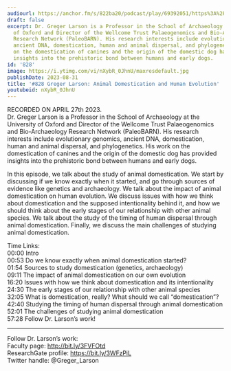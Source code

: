 ```yaml
---
audiourl: https://anchor.fm/s/822ba20/podcast/play/69392051/https%3A%2F%2Fd3ctxlq1ktw2nl.cloudfront.net%2Fstaging%2F2023-3-27%2F2a704af7-ae41-2241-bb93-f9f0010701a5.m4a
draft: false
excerpt: Dr. Greger Larson is a Professor in the School of Archaeology at the University
  of Oxford and Director of the Wellcome Trust Palaeogenomics and Bio-Archaeology
  Research Network (PaleoBARN). His research interests include evolutionary genomics,
  ancient DNA, domestication, human and animal dispersal, and phylogenetics. His work
  on the domestication of canines and the origin of the domestic dog has provided
  insights into the prehistoric bond between humans and early dogs.
id: '828'
image: https://i.ytimg.com/vi/nXybR_0JhnU/maxresdefault.jpg
publishDate: 2023-08-31
title: '#828 Greger Larson: Animal Domestication and Human Evolution'
youtubeid: nXybR_0JhnU
---
```

<div class="timelinks">

RECORDED ON APRIL 27th 2023.  
Dr. Greger Larson is a Professor in the School of Archaeology at the University of Oxford and Director of the Wellcome Trust Palaeogenomics and Bio-Archaeology Research Network (PaleoBARN). His research interests include evolutionary genomics, ancient DNA, domestication, human and animal dispersal, and phylogenetics. His work on the domestication of canines and the origin of the domestic dog has provided insights into the prehistoric bond between humans and early dogs.

In this episode, we talk about the study of animal domestication. We start by discussing if we know exactly when it started, and go through sources of evidence like genetics and archaeology. We talk about the impact of animal domestication on human evolution. We discuss issues with how we think about domestication and the supposed intentionality behind it, and how we should think about the early stages of our relationship with other animal species. We talk about the study of the timing of human dispersal through animal domestication. Finally, we discuss the main challenges of studying animal domestication.

Time Links:  
<time>00:00</time> Intro  
<time>00:53</time> Do we know exactly when animal domestication started?  
<time>01:54</time> Sources to study domestication (genetics, archaeology)  
<time>09:11</time> The impact of animal domestication on our own evolution  
<time>16:20</time> Issues with how we think about domestication and its intentionality  
<time>24:30</time> The early stages of our relationship with other animal species  
<time>32:05</time> What is domestication, really? What should we call “domestication”?  
<time>42:40</time> Studying the timing of human dispersal through animal domestication  
<time>52:01</time> The challenges of studying animal domestication  
<time>57:28</time> Follow Dr. Larson’s work!

---

Follow Dr. Larson’s work:  
Faculty page: http://bit.ly/3FVFOtd  
ResearchGate profile: https://bit.ly/3WFzPiL  
Twitter handle: @Greger_Larson
</div>

